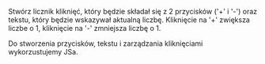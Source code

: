 Stwórz licznik kliknięć, który będzie składał się z 2 przycisków ('+' i '-') oraz tekstu, który będzie wskazywał aktualną liczbę. Kliknięcie na '+' zwiększa liczbe o 1, kliknięcie na '-' zmniejsza liczbę o 1.

Do stworzenia przycisków, tekstu i zarządzania kliknięciami wykorzustujemy JSa.
